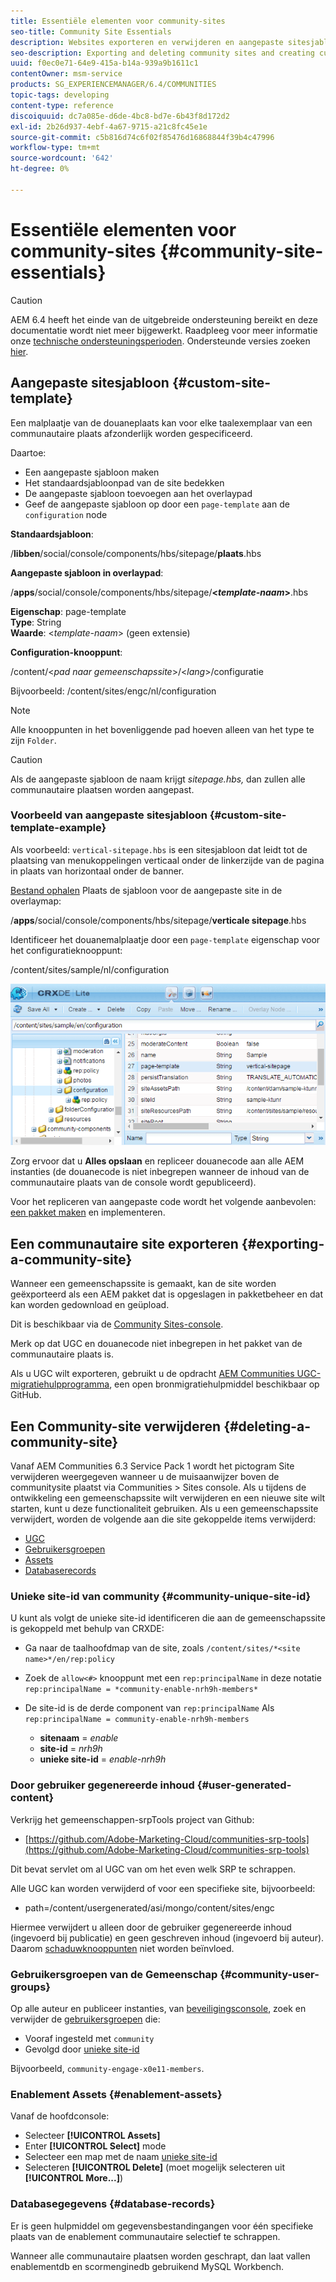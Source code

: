 ```yaml
---
title: Essentiële elementen voor community-sites
seo-title: Community Site Essentials
description: Websites exporteren en verwijderen en aangepaste sitesjablonen maken
seo-description: Exporting and deleting community sites and creating custom site templates
uuid: f0ec0e71-64e9-415a-b14a-939a9b1611c1
contentOwner: msm-service
products: SG_EXPERIENCEMANAGER/6.4/COMMUNITIES
topic-tags: developing
content-type: reference
discoiquuid: dc7a085e-d6de-4bc8-bd7e-6b43f8d172d2
exl-id: 2b26d937-4ebf-4a67-9715-a21c8fc45e1e
source-git-commit: c5b816d74c6f02f85476d16868844f39b4c47996
workflow-type: tm+mt
source-wordcount: '642'
ht-degree: 0%

---
```


# Essentiële elementen voor community-sites {#community-site-essentials}

>[!CAUTION]
>
>AEM 6.4 heeft het einde van de uitgebreide ondersteuning bereikt en deze documentatie wordt niet meer bijgewerkt. Raadpleeg voor meer informatie onze [technische ondersteuningsperioden](https://helpx.adobe.com/support/programs/eol-matrix.html). Ondersteunde versies zoeken [hier](https://experienceleague.adobe.com/docs/).

## Aangepaste sitesjabloon {#custom-site-template}

Een malplaatje van de douaneplaats kan voor elke taalexemplaar van een communautaire plaats afzonderlijk worden gespecificeerd.

Daartoe:

* Een aangepaste sjabloon maken
* Het standaardsjabloonpad van de site bedekken
* De aangepaste sjabloon toevoegen aan het overlaypad
* Geef de aangepaste sjabloon op door een `page-template` aan de `configuration` node

**Standaardsjabloon**:

/**libben**/social/console/components/hbs/sitepage/**plaats**.hbs

**Aangepaste sjabloon in overlaypad**:

/**apps**/social/console/components/hbs/sitepage/**&lt;*template-naam*>**.hbs

**Eigenschap**: page-template\
**Type**: String\
**Waarde**: &lt;*template-naam*> (geen extensie)

**Configuration-knooppunt**:

/content/&lt;*pad naar gemeenschapssite*>/&lt;*lang*>/configuratie

Bijvoorbeeld: /content/sites/engc/nl/configuration

>[!NOTE]
>
>Alle knooppunten in het bovenliggende pad hoeven alleen van het type te zijn `Folder`.

>[!CAUTION]
>
>Als de aangepaste sjabloon de naam krijgt *sitepage.hbs,* dan zullen alle communautaire plaatsen worden aangepast.

### Voorbeeld van aangepaste sitesjabloon {#custom-site-template-example}

Als voorbeeld: `vertical-sitepage.hbs` is een sitesjabloon dat leidt tot de plaatsing van menukoppelingen verticaal onder de linkerzijde van de pagina in plaats van horizontaal onder de banner.

[Bestand ophalen](assets/vertical-sitepage.hbs)
Plaats de sjabloon voor de aangepaste site in de overlaymap:

/**apps**/social/console/components/hbs/sitepage/**verticale sitepage**.hbs

Identificeer het douanemalplaatje door een `page-template` eigenschap voor het configuratieknooppunt:

/content/sites/sample/nl/configuration

![chlimage_1-80](assets/chlimage_1-80.png)

Zorg ervoor dat u **Alles opslaan** en repliceer douanecode aan alle AEM instanties (de douanecode is niet inbegrepen wanneer de inhoud van de communautaire plaats van de console wordt gepubliceerd).

Voor het repliceren van aangepaste code wordt het volgende aanbevolen: [een pakket maken](../../help/sites-administering/package-manager.md#creating-a-new-package) en implementeren.

## Een communautaire site exporteren {#exporting-a-community-site}

Wanneer een gemeenschapssite is gemaakt, kan de site worden geëxporteerd als een AEM pakket dat is opgeslagen in pakketbeheer en dat kan worden gedownload en geüpload.

Dit is beschikbaar via de [Community Sites-console](sites-console.md#exporting-the-site).

Merk op dat UGC en douanecode niet inbegrepen in het pakket van de communautaire plaats is.

Als u UGC wilt exporteren, gebruikt u de opdracht [AEM Communities UGC-migratiehulpprogramma](https://github.com/Adobe-Marketing-Cloud/communities-ugc-migration), een open bronmigratiehulpmiddel beschikbaar op GitHub.

## Een Community-site verwijderen {#deleting-a-community-site}

Vanaf AEM Communities 6.3 Service Pack 1 wordt het pictogram Site verwijderen weergegeven wanneer u de muisaanwijzer boven de communitysite plaatst via Communities > Sites console. Als u tijdens de ontwikkeling een gemeenschapssite wilt verwijderen en een nieuwe site wilt starten, kunt u deze functionaliteit gebruiken. Als u een gemeenschapssite verwijdert, worden de volgende aan die site gekoppelde items verwijderd:

* [UGC](#user-generated-content)
* [Gebruikersgroepen](#community-user-groups)
* [Assets](#enablement-assets)
* [Databaserecords](#database-records)

### Unieke site-id van community {#community-unique-site-id}

U kunt als volgt de unieke site-id identificeren die aan de gemeenschapssite is gekoppeld met behulp van CRXDE:

* Ga naar de taalhoofdmap van de site, zoals `/content/sites/*<site name>*/en/rep:policy`

* Zoek de `allow<#>` knooppunt met een `rep:principalName` in deze notatie `rep:principalName = *community-enable-nrh9h-members*`

* De site-id is de derde component van `rep:principalName`
Als 
`rep:principalName = community-enable-nrh9h-members`

   * **sitenaam** = *enable*
   * **site-id** = *nrh9h*
   * **unieke site-id** = *enable-nrh9h*

### Door gebruiker gegenereerde inhoud {#user-generated-content}

Verkrijg het gemeenschappen-srpTools project van Github:

* [https://github.com/Adobe-Marketing-Cloud/communities-srp-tools](https://github.com/Adobe-Marketing-Cloud/communities-srp-tools)

Dit bevat servlet om al UGC van om het even welk SRP te schrappen.

Alle UGC kan worden verwijderd of voor een specifieke site, bijvoorbeeld:

* path=/content/usergenerated/asi/mongo/content/sites/engc

Hiermee verwijdert u alleen door de gebruiker gegenereerde inhoud (ingevoerd bij publicatie) en geen geschreven inhoud (ingevoerd bij auteur). Daarom [schaduwknooppunten](srp.md#shadownodes) niet worden beïnvloed.

### Gebruikersgroepen van de Gemeenschap {#community-user-groups}

Op alle auteur en publiceer instanties, van [beveiligingsconsole](../../help/sites-administering/security.md), zoek en verwijder de [gebruikersgroepen](users.md) die:

* Vooraf ingesteld met `community`
* Gevolgd door [unieke site-id](#community-unique-site-id)

Bijvoorbeeld, `community-engage-x0e11-members`.

### Enablement Assets {#enablement-assets}

Vanaf de hoofdconsole:

* Selecteer **[!UICONTROL Assets]**
* Enter **[!UICONTROL Select]** mode
* Selecteer een map met de naam [unieke site-id](#community-unique-site-id)
* Selecteren **[!UICONTROL Delete]** (moet mogelijk selecteren uit **[!UICONTROL More...]**)

### Databasegegevens {#database-records}

Er is geen hulpmiddel om gegevensbestandingangen voor één specifieke plaats van de enablement communautaire selectief te schrappen.

Wanneer alle communautaire plaatsen worden geschrapt, dan laat vallen enablementdb en scormenginedb gebruikend MySQL Workbench.
